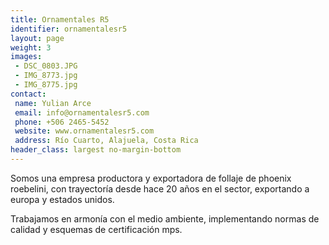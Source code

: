 ```yaml
---
title: Ornamentales R5
identifier: ornamentalesr5
layout: page
weight: 3
images:
 - DSC_0803.JPG
 - IMG_8773.jpg
 - IMG_8775.jpg
contact:
 name: Yulian Arce
 email: info@ornamentalesr5.com
 phone: +506 2465-5452
 website: www.ornamentalesr5.com
 address: Río Cuarto, Alajuela, Costa Rica
header_class: largest no-margin-bottom
---
```

Somos una empresa productora y exportadora de follaje de phoenix roebelini, con trayectoría desde hace 20 años en el sector, exportando a europa y estados unidos.

Trabajamos en armonía con el medio ambiente, implementando normas de calidad y esquemas de certificación mps.

